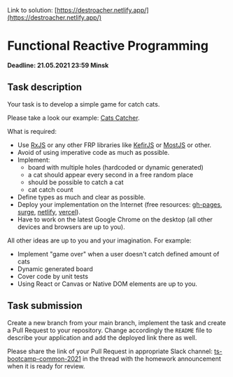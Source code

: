 Link to solution: [https://destroacher.netlify.app/](https://destroacher.netlify.app/)

# Functional Reactive Programming

**Deadline: 21.05.2021 23:59 Minsk**

## Task description

Your task is to develop a simple game for catch cats.

Please take a look our example: [Cats Catcher](https://frp-example.surge.sh/).

What is required:

- Use [RxJS](https://www.learnrxjs.io) or any other FRP libraries like 
  [KefirJS](https://kefirjs.github.io/kefir/) or 
  [MostJS](https://github.com/cujojs/most) or other.
- Avoid of using imperative code as much as possible.  
- Implement:
  - board with multiple holes (hardcoded or dynamic generated)
  - a cat should appear every second in a free random place
  - should be possible to catch a cat
  - cat catch count
- Define types as much and clear as possible.
- Deploy your implementation on the Internet (free resources:
  [gh-pages](https://pages.github.com/), [surge](http://surge.sh),
  [netlify](http://netlify.com), [vercel](https://vercel.com)).
- Have to work on the latest Google Chrome on the desktop (all other devices and
  browsers are up to you).

All other ideas are up to you and your imagination. For example:

- Implement "game over" when a user doesn't catch defined amount of cats
- Dynamic generated board
- Cover code by unit tests  
- Using React or Canvas or Native DOM elements are up to you.

## Task submission

Create a new branch from your main branch, implement the task and create a
Pull Request to your repository. Change accordingly the `README` file to describe
your application and add the deployed link there as well.

Please share the link of your Pull Request in appropriate Slack channel:
[ts-bootcamp-common-2021](https://evolutiongaming.slack.com/archives/C01TBBGC18U)
in the thread with the homework announcement when it is ready for review.

